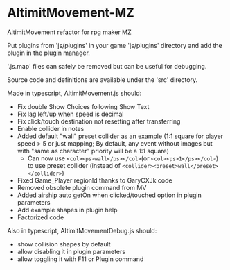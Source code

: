 # AltimitMovement-MZ
AltimitMovement refactor for rpg maker MZ

Put plugins from 'js/plugins' in your game 'js/plugins' directory and add the plugin in the plugin manager.

'.js.map' files can safely be removed but can be useful for debugging.

Source code and definitions are available under the 'src' directory.

Made in typescript, AltimitMovement.js should:

 - Fix double Show Choices following Show Text
 - Fix lag left/up when speed is decimal
 - Fix click/touch destination not resetting after transferring
 - Enable collider in notes
 - Added default "wall" preset collider as an example (1:1 square for player speed > 5 or just mapping; By default, any event without images but with "same as character" priority will be a 1:1 square)
   - Can now use `<col><ps>wall</ps></col>`(or `<col><ps>1</ps></col>`) to use preset collider (instead of `<collider><preset>wall</preset></collider>`) 
 - Fixed Game_Player regionId thanks to GaryCXJk code
 - Removed obsolete plugin command from MV
 - Added airship auto getOn when clicked/touched option in plugin parameters
 - Add example shapes in plugin help
 - Factorized code

Also in typescript, AltimitMovementDebug.js should:

 - show collision shapes by default
 - allow disabling it in plugin parameters
 - allow toggling it with F11 or Plugin command 
